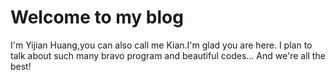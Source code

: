 # Welcome to my blog

I'm Yijian Huang,you can also call me Kian.I'm glad you are here. I plan to talk about such many bravo program and beautiful codes...
And we're all the best!
